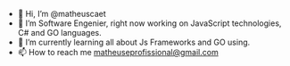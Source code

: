 - 👋 Hi, I’m @matheuscaet
- 👀 I’m Software Engenier, right now working on JavaScript technologies, C# and GO languages.
- 🌱 I’m currently learning all about Js Frameworks and GO using.
- 📫 How to reach me matheuseprofissional@gmail.com

<!---
matheuscaet/matheuscaet is a ✨ special ✨ repository because its `README.md` (this file) appears on your GitHub profile.
You can click the Preview link to take a look at your changes.
--->
